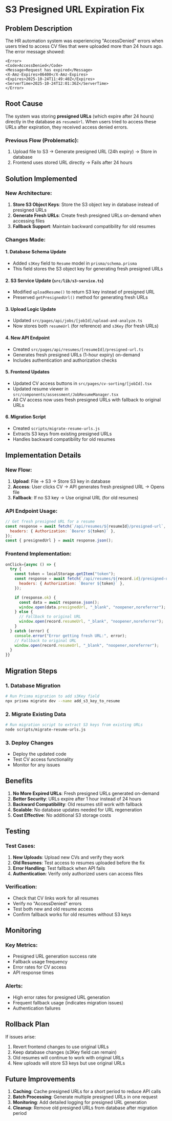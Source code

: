 # S3 Presigned URL Expiration Fix

## Problem Description

The HR automation system was experiencing "AccessDenied" errors when users tried to access CV files that were uploaded more than 24 hours ago. The error message showed:

```
<Error>
<Code>AccessDenied</Code>
<Message>Request has expired</Message>
<X-Amz-Expires>86400</X-Amz-Expires>
<Expires>2025-10-24T11:49:40Z</Expires>
<ServerTime>2025-10-24T12:01:36Z</ServerTime>
</Error>
```

## Root Cause

The system was storing **presigned URLs** (which expire after 24 hours) directly in the database as `resumeUrl`. When users tried to access these URLs after expiration, they received access denied errors.

### Previous Flow (Problematic):

1. Upload file to S3 → Generate presigned URL (24h expiry) → Store in database
2. Frontend uses stored URL directly → Fails after 24 hours

## Solution Implemented

### New Architecture:

1. **Store S3 Object Keys**: Store the S3 object key in database instead of presigned URLs
2. **Generate Fresh URLs**: Create fresh presigned URLs on-demand when accessing files
3. **Fallback Support**: Maintain backward compatibility for old resumes

### Changes Made:

#### 1. Database Schema Update

- Added `s3Key` field to `Resume` model in `prisma/schema.prisma`
- This field stores the S3 object key for generating fresh presigned URLs

#### 2. S3 Service Update (`src/lib/s3-service.ts`)

- Modified `uploadResume()` to return S3 key instead of presigned URL
- Preserved `getPresignedUrl()` method for generating fresh URLs

#### 3. Upload Logic Update

- Updated `src/pages/api/jobs/[jobId]/upload-and-analyze.ts`
- Now stores both `resumeUrl` (for reference) and `s3Key` (for fresh URLs)

#### 4. New API Endpoint

- Created `src/pages/api/resumes/[resumeId]/presigned-url.ts`
- Generates fresh presigned URLs (1-hour expiry) on-demand
- Includes authentication and authorization checks

#### 5. Frontend Updates

- Updated CV access buttons in `src/pages/cv-sorting/[jobId].tsx`
- Updated resume viewer in `src/components/assessment/JobResumeManager.tsx`
- All CV access now uses fresh presigned URLs with fallback to original URLs

#### 6. Migration Script

- Created `scripts/migrate-resume-urls.js`
- Extracts S3 keys from existing presigned URLs
- Handles backward compatibility for old resumes

## Implementation Details

### New Flow:

1. **Upload**: File → S3 → Store S3 key in database
2. **Access**: User clicks CV → API generates fresh presigned URL → Opens file
3. **Fallback**: If no S3 key → Use original URL (for old resumes)

### API Endpoint Usage:

```javascript
// Get fresh presigned URL for a resume
const response = await fetch(`/api/resumes/${resumeId}/presigned-url`, {
  headers: { Authorization: `Bearer ${token}` },
});
const { presignedUrl } = await response.json();
```

### Frontend Implementation:

```javascript
onClick={async () => {
  try {
    const token = localStorage.getItem("token");
    const response = await fetch(`/api/resumes/${record.id}/presigned-url`, {
      headers: { Authorization: `Bearer ${token}` },
    });

    if (response.ok) {
      const data = await response.json();
      window.open(data.presignedUrl, "_blank", "noopener,noreferrer");
    } else {
      // Fallback to original URL
      window.open(record.resumeUrl, "_blank", "noopener,noreferrer");
    }
  } catch (error) {
    console.error("Error getting fresh URL:", error);
    // Fallback to original URL
    window.open(record.resumeUrl, "_blank", "noopener,noreferrer");
  }
}}
```

## Migration Steps

### 1. Database Migration

```bash
# Run Prisma migration to add s3Key field
npx prisma migrate dev --name add_s3_key_to_resume
```

### 2. Migrate Existing Data

```bash
# Run migration script to extract S3 keys from existing URLs
node scripts/migrate-resume-urls.js
```

### 3. Deploy Changes

- Deploy the updated code
- Test CV access functionality
- Monitor for any issues

## Benefits

1. **No More Expired URLs**: Fresh presigned URLs generated on-demand
2. **Better Security**: URLs expire after 1 hour instead of 24 hours
3. **Backward Compatibility**: Old resumes still work with fallback
4. **Scalable**: No database updates needed for URL regeneration
5. **Cost Effective**: No additional S3 storage costs

## Testing

### Test Cases:

1. **New Uploads**: Upload new CVs and verify they work
2. **Old Resumes**: Test access to resumes uploaded before the fix
3. **Error Handling**: Test fallback when API fails
4. **Authentication**: Verify only authorized users can access files

### Verification:

- Check that CV links work for all resumes
- Verify no "AccessDenied" errors
- Test both new and old resume access
- Confirm fallback works for old resumes without S3 keys

## Monitoring

### Key Metrics:

- Presigned URL generation success rate
- Fallback usage frequency
- Error rates for CV access
- API response times

### Alerts:

- High error rates for presigned URL generation
- Frequent fallback usage (indicates migration issues)
- Authentication failures

## Rollback Plan

If issues arise:

1. Revert frontend changes to use original URLs
2. Keep database changes (s3Key field can remain)
3. Old resumes will continue to work with original URLs
4. New uploads will store S3 keys but use original URLs

## Future Improvements

1. **Caching**: Cache presigned URLs for a short period to reduce API calls
2. **Batch Processing**: Generate multiple presigned URLs in one request
3. **Monitoring**: Add detailed logging for presigned URL generation
4. **Cleanup**: Remove old presigned URLs from database after migration period
